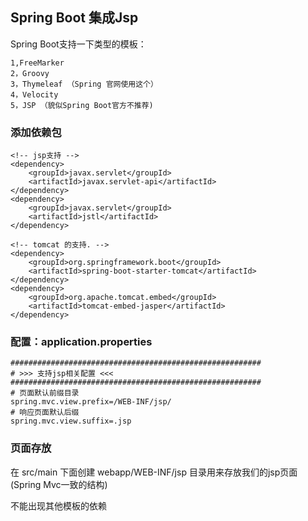 ## Spring Boot 集成Jsp

Spring Boot支持一下类型的模板：

	1,FreeMarker
	2，Groovy
	3，Thymeleaf （Spring 官网使用这个）
	4，Velocity
	5，JSP （貌似Spring Boot官方不推荐)

### 添加依赖包

	<!-- jsp支持 -->
	<dependency>
		<groupId>javax.servlet</groupId>
		<artifactId>javax.servlet-api</artifactId>
	</dependency>
	<dependency>
		<groupId>javax.servlet</groupId>
		<artifactId>jstl</artifactId>
	</dependency>

	<!-- tomcat 的支持. -->
	<dependency>
		<groupId>org.springframework.boot</groupId>
		<artifactId>spring-boot-starter-tomcat</artifactId>
	</dependency>
	<dependency>
		<groupId>org.apache.tomcat.embed</groupId>
		<artifactId>tomcat-embed-jasper</artifactId>
	</dependency>

### 配置：application.properties

	########################################################
	# >>> 支持jsp相关配置 <<<
	########################################################
	# 页面默认前缀目录
	spring.mvc.view.prefix=/WEB-INF/jsp/
	# 响应页面默认后缀
	spring.mvc.view.suffix=.jsp

### 页面存放

在 src/main 下面创建 webapp/WEB-INF/jsp 目录用来存放我们的jsp页面(Spring Mvc一致的结构)

不能出现其他模板的依赖













